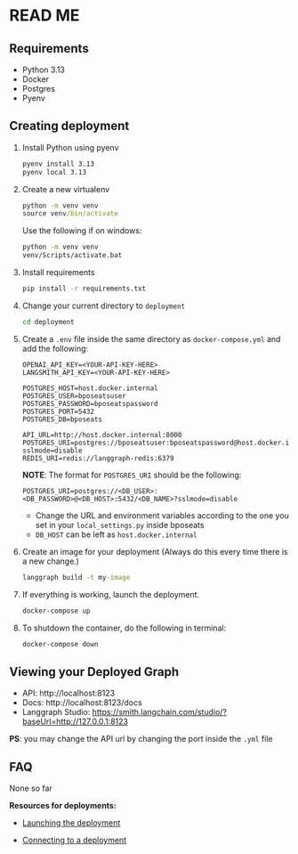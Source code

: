# READ ME

## Requirements

- Python 3.13
- Docker
- Postgres
- Pyenv

## Creating deployment

1. Install Python using pyenv

    ```cmd
    pyenv install 3.13
    pyenv local 3.13
    ```

2. Create a new virtualenv

    ```cmd
    python -m venv venv
    source venv/bin/activate
    ```

    Use the following if on windows:

    ```cmd
    python -m venv venv
    venv/Scripts/activate.bat
    ```

3. Install requirements

    ```cmd
    pip install -r requirements.txt
    ```

4. Change your current directory to `deployment`

    ```cmd
    cd deployment
    ```

5. Create a `.env` file inside the same directory as `docker-compose.yml` and add the following:

    ```env
    OPENAI_API_KEY=<YOUR-API-KEY-HERE>
    LANGSMITH_API_KEY=<YOUR-API-KEY-HERE>

    POSTGRES_HOST=host.docker.internal
    POSTGRES_USER=bposeatsuser
    POSTGRES_PASSWORD=bposeatspassword
    POSTGRES_PORT=5432
    POSTGRES_DB=bposeats

    API_URL=http://host.docker.internal:8000
    POSTGRES_URI=postgres://bposeatsuser:bposeatspassword@host.docker.internal:5432/bposeats?sslmode=disable
    REDIS_URI=redis://langgraph-redis:6379
    ```

    **NOTE**: The format for `POSTGRES_URI` should be the following:

    ```env
    POSTGRES_URI=postgres://<DB_USER>:<DB_PASSWORD>@<DB_HOST>:5432/<DB_NAME>?sslmode=disable
    ```

    - Change the URL and environment variables according to the one you set in your `local_settings.py` inside bposeats
    - `DB_HOST` can be left as `host.docker.internal`

6. Create an image for your deployment (Always do this every time there is a new change.)

    ```cmd
    langgraph build -t my-image
    ```

7. If everything is working, launch the deployment.

    ```cmd
    docker-compose up
    ```

8. To shutdown the container, do the following in terminal:

    ```cmd
    docker-compose down
    ```

## Viewing your Deployed Graph

- API: http://localhost:8123
- Docs: http://localhost:8123/docs
- Langgraph Studio: https://smith.langchain.com/studio/?baseUrl=http://127.0.0.1:8123

__PS__: you may change the API url by changing the port inside the `.yml` file

## FAQ

None so far

__Resources for deployments:__

- [Launching the deployment](https://colab.research.google.com/github/langchain-ai/langchain-academy/blob/main/module-6/creating.ipynb)

- [Connecting to a deployment](https://colab.research.google.com/github/langchain-ai/langchain-academy/blob/main/module-6/connecting.ipynb)

